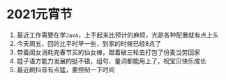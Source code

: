 # 2021元宵节
1. 最近工作需要在学`Java`，上手起来比预计的麻烦，光是各种配置就有点上头
2. 今天周五，回的比平时早一些，到家的时候已经8点了
3. 带着闺女消耗完春节买的仙女棒，蹬着破三轮去打包了份麦当劳回家
4. 娃子语方能力发展的挺不错，组句、量词都能用上了，祝宝贝快乐成长
5. 最近刷抖音有点猛，要控制一下时间